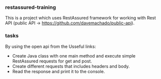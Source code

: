 ### restassured-training

This is a project which uses RestAssured framework for working with Rest API (public API -> https://github.com/davemachado/public-api).

### tasks
By using the open api from the Usseful links:
- Create Java class with one main method and execute simple RestAssured requests for get and post.
- Create different requests that includes headers and body.
- Read the response and print it to the console.
